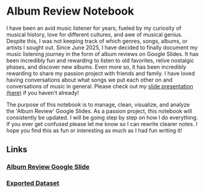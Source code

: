 # Album Review Notebook

I have been an avid music listener for years, fueled by my curiosity of musical history, love for different cultures, and awe of musical genius. Despite this, I was not keeping track of which genres, songs, albums, or artists I sought out. Since June 2025, I have decided to finally document my music listening journey in the form of album reviews on Google Slides. It has been incredibly fun and rewarding to listen to old favorites, relive nostalgic phases, and discover new albums. Even more so, it has been incredibly rewarding to share my passion project with friends and family. I have loved having conversations about what songs we put each other on and conversations of music in general. Please check out my [slide presentation (here)](https://docs.google.com/presentation/d/1-sit7RucDORoW2wk91QiWHLnOfyox87Op5ot0wf52d0/edit?usp=sharing) if you haven't already!

The purpose of this notebook is to manage, clean, visualize, and analyze the 'Album Review' Google Slides. As a passion project, this notebook will consistently be updated. I will be going step by step on how I do everything. If you ever get confused please let me know so I can rewrite clearer notes. I hope you find this as fun or interesting as much as I had fun writing it!

## Links
### [Album Review Google Slide](https://docs.google.com/presentation/d/1-sit7RucDORoW2wk91QiWHLnOfyox87Op5ot0wf52d0/edit?usp=sharing)
### [Exported Dataset](https://docs.google.com/spreadsheets/d/17I3OvnBi4OnVEHwU6rUbvNAtlaSK3j25RCozVECPVAU/edit?usp=sharing)
